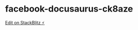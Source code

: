 # facebook-docusaurus-ck8aze

[Edit on StackBlitz ⚡️](https://stackblitz.com/edit/facebook-docusaurus-ck8aze)